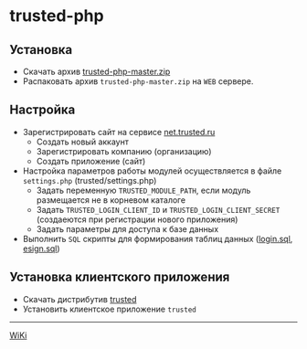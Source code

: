 # trusted-php

## Установка
- Скачать архив [trusted-php-master.zip](https://github.com/Digt/trusted-php/archive/master.zip)
- Распаковать архив `trusted-php-master.zip` на `WEB` сервере.

## Настройка
- Зарегистрировать сайт на сервисе [net.trusted.ru](https://net.trusted.ru)
  - Создать новый аккаунт
  - Зарегистрировать компанию (организацию)
  - Создать приложение (сайт)
- Настройка параметров работы модулей осуществляется в файле `settings.php` (trusted/settings.php)
  - Задать переменную `TRUSTED_MODULE_PATH`, если модуль размещается не в корневом каталоге
  - Задать `TRUSTED_LOGIN_CLIENT_ID` и `TRUSTED_LOGIN_CLIENT_SECRET` (создаеются при регистрации нового приложения)
  - Задать параметры для доступа к базе данных
- Выполнить `SQL` скрипты для формирования таблиц данных ([login.sql](https://github.com/Digt/trusted-php/blob/master/trusted/login/sql/install.sql), [esign.sql](https://github.com/Digt/trusted-php/blob/master/trusted/esign/sql/install.sql))

## Установка клиентского приложения

- Скачать дистрибутив [trusted](https://net.trusted.ru/trustedapp/app/trustednet-client)
- Установить клиентское приложение `trusted`

---

[WiKi](../../wiki)
